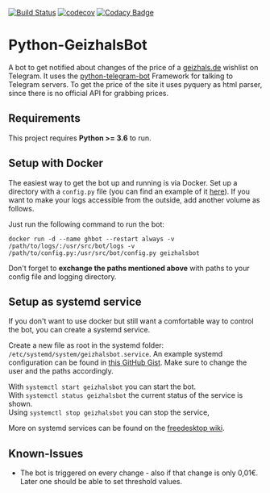 [![Build Status](https://github.com/d-Rickyy-b/Python-GeizhalsBot/workflows/build/badge.svg?branch=master)](https://github.com/d-Rickyy-b/Python-GeizhalsBot/actions?query=workflow%3Abuild+branch%3Amaster)
[![codecov](https://codecov.io/gh/d-Rickyy-b/Python-GeizhalsBot/branch/master/graph/badge.svg?token=FMP0JX7HKA)](https://codecov.io/gh/d-Rickyy-b/Python-GeizhalsBot)
[![Codacy Badge](https://api.codacy.com/project/badge/Grade/c923f31dca164626bedb1b21c663cc94)](https://www.codacy.com/manual/d-Rickyy-b/Python-GeizhalsBot?utm_source=github.com&amp;utm_medium=referral&amp;utm_content=d-Rickyy-b/Python-GeizhalsBot&amp;utm_campaign=Badge_Grade)

# Python-GeizhalsBot
A bot to get notified about changes of the price of a [geizhals.de](https://geizhals.de) wishlist on Telegram. It uses the [python-telegram-bot](https://github.com/python-telegram-bot/python-telegram-bot) Framework for talking to Telegram servers.
To get the price of the site it uses pyquery as html parser, since there is no official API for grabbing prices.

## Requirements
This project requires **Python >= 3.6** to run.

## Setup with Docker
The easiest way to get the bot up and running is via Docker. 
Set up a directory with a `config.py` file (you can find an example of it [here](https://github.com/d-Rickyy-b/Python-GeizhalsBot/blob/master/config.sample.py)). If you want to make your logs accessible from the outside, add another volume as follows.

Just run the following command to run the bot:

`docker run -d --name ghbot --restart always -v /path/to/logs/:/usr/src/bot/logs -v /path/to/config.py:/usr/src/bot/config.py geizhalsbot`

Don't forget to **exchange the paths mentioned above** with paths to your config file and logging directory.

## Setup as systemd service

If you don't want to use docker but still want a comfortable way to control the bot, you can create a systemd service.

Create a new file as root in the systemd folder: `/etc/systemd/system/geizhalsbot.service`.
An example systemd configuration can be found in [this GitHub Gist](https://gist.github.com/d-Rickyy-b/6ef4c95bed57da1056e0c696a36e8559). Make sure to change the user and the paths accordingly.

With `systemctl start geizhalsbot` you can start the bot.  
With `systemctl status geizhalsbot` the current status of the service is shown.  
Using `systemctl stop geizhalsbot` you can stop the service,

More on systemd services can be found on the [freedesktop wiki](https://www.freedesktop.org/wiki/Software/systemd/).

## Known-Issues
- The bot is triggered on every change - also if that change is only 0,01€. Later one should be able to set threshold values.
